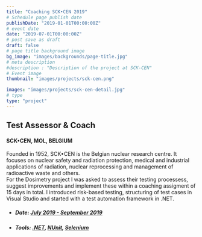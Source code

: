 ```yaml
---
title: "Coaching SCK•CEN 2019"
# Schedule page publish date
publishDate: "2019-01-01T00:00:00Z"
# event date
date: "2019-07-01T00:00:00Z"
# post save as draft
draft: false
# page title background image
bg_image: "images/backgrounds/page-title.jpg"
# meta description
#description : "Description of the project at SCK-CEN"
# Event image
thumbnail: "images/projects/sck-cen.png"

images: "images/projects/sck-cen-detail.jpg"
# type
type: "project"
---
```



## Test Assessor & Coach

#### SCK•CEN, MOL, BELGIUM

Founded in 1952, SCK•CEN is the Belgian nuclear research centre. It focuses on nuclear safety and radiation protection, medical and industrial applications of radiation, nuclear reprocessing and management of radioactive waste and others.  
For the Dosimetry project I was asked to assess their testing processess, suggest improvements and implement these within a coaching assigment of 15 days in total. I introduced risk-based testing, structuring of test cases in Visual Studio and started with a test automation framework in .NET.




*   ##### Date: [July 2019 - September 2019](https://www.sckcen.be)

*   ##### Tools: [.NET](https://msdn.microsoft.com/en-us/library/kx37x362.aspx), [NUnit](https://www.nunit.org/), [Selenium](https://www.selenium.dev/)
